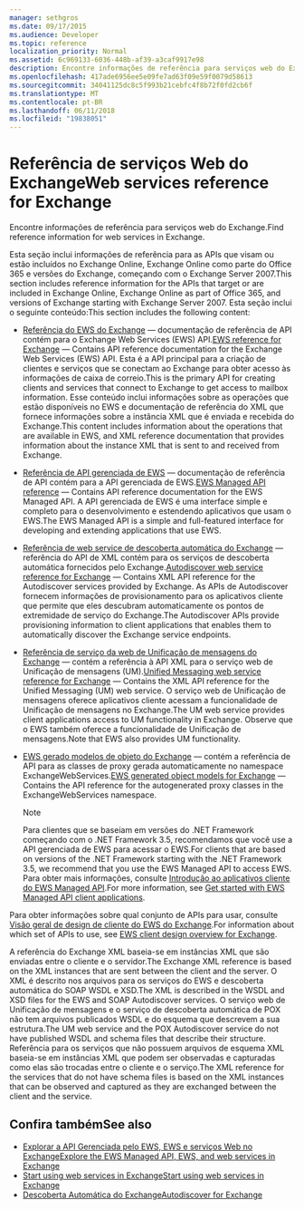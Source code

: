 ```yaml
---
manager: sethgros
ms.date: 09/17/2015
ms.audience: Developer
ms.topic: reference
localization_priority: Normal
ms.assetid: 6c969133-6036-448b-af39-a3caf9917e98
description: Encontre informações de referência para serviços web do Exchange.
ms.openlocfilehash: 417ade6956ee5e09fe7ad63f09e59f0079d58613
ms.sourcegitcommit: 34041125dc8c5f993b21cebfc4f8b72f0fd2cb6f
ms.translationtype: MT
ms.contentlocale: pt-BR
ms.lasthandoff: 06/11/2018
ms.locfileid: "19838051"
---
```

# <a name="web-services-reference-for-exchange"></a><span data-ttu-id="cb680-102">Referência de serviços Web do Exchange</span><span class="sxs-lookup"><span data-stu-id="cb680-102">Web services reference for Exchange</span></span>

<span data-ttu-id="cb680-103">Encontre informações de referência para serviços web do Exchange.</span><span class="sxs-lookup"><span data-stu-id="cb680-103">Find reference information for web services in Exchange.</span></span>
  
<span data-ttu-id="cb680-104">Esta seção inclui informações de referência para as APIs que visam ou estão incluídos no Exchange Online, Exchange Online como parte do Office 365 e versões do Exchange, começando com o Exchange Server 2007.</span><span class="sxs-lookup"><span data-stu-id="cb680-104">This section includes reference information for the APIs that target or are included in Exchange Online, Exchange Online as part of Office 365, and versions of Exchange starting with Exchange Server 2007.</span></span> <span data-ttu-id="cb680-105">Esta seção inclui o seguinte conteúdo:</span><span class="sxs-lookup"><span data-stu-id="cb680-105">This section includes the following content:</span></span>
  
- <span data-ttu-id="cb680-106">[Referência do EWS do Exchange](ews-reference-for-exchange.md) — documentação de referência de API contém para o Exchange Web Services (EWS) API.</span><span class="sxs-lookup"><span data-stu-id="cb680-106">[EWS reference for Exchange](ews-reference-for-exchange.md) — Contains API reference documentation for the Exchange Web Services (EWS) API.</span></span> <span data-ttu-id="cb680-107">Esta é a API principal para a criação de clientes e serviços que se conectam ao Exchange para obter acesso às informações de caixa de correio.</span><span class="sxs-lookup"><span data-stu-id="cb680-107">This is the primary API for creating clients and services that connect to Exchange to get access to mailbox information.</span></span> <span data-ttu-id="cb680-108">Esse conteúdo inclui informações sobre as operações que estão disponíveis no EWS e documentação de referência do XML que fornece informações sobre a instância XML que é enviada e recebida do Exchange.</span><span class="sxs-lookup"><span data-stu-id="cb680-108">This content includes information about the operations that are available in EWS, and XML reference documentation that provides information about the instance XML that is sent to and received from Exchange.</span></span> 
    
- <span data-ttu-id="cb680-109">[Referência de API gerenciada de EWS](http://msdn.microsoft.com/library/c6ca36f4-a67c-4e3c-aae7-9ead7b704e15%28Office.15%29.aspx) — documentação de referência de API contém para a API gerenciada de EWS.</span><span class="sxs-lookup"><span data-stu-id="cb680-109">[EWS Managed API reference](http://msdn.microsoft.com/library/c6ca36f4-a67c-4e3c-aae7-9ead7b704e15%28Office.15%29.aspx) — Contains API reference documentation for the EWS Managed API.</span></span> <span data-ttu-id="cb680-110">A API gerenciada de EWS é uma interface simple e completo para o desenvolvimento e estendendo aplicativos que usam o EWS.</span><span class="sxs-lookup"><span data-stu-id="cb680-110">The EWS Managed API is a simple and full-featured interface for developing and extending applications that use EWS.</span></span> 
    
- <span data-ttu-id="cb680-111">[Referência de web service de descoberta automática do Exchange](autodiscover-web-service-reference-for-exchange.md) — referência do API de XML contém para os serviços de descoberta automática fornecidos pelo Exchange.</span><span class="sxs-lookup"><span data-stu-id="cb680-111">[Autodiscover web service reference for Exchange](autodiscover-web-service-reference-for-exchange.md) — Contains XML API reference for the Autodiscover services provided by Exchange.</span></span> <span data-ttu-id="cb680-112">As APIs de Autodiscover fornecem informações de provisionamento para os aplicativos cliente que permite que eles descubram automaticamente os pontos de extremidade de serviço do Exchange.</span><span class="sxs-lookup"><span data-stu-id="cb680-112">The Autodiscover APIs provide provisioning information to client applications that enables them to automatically discover the Exchange service endpoints.</span></span> 
    
- <span data-ttu-id="cb680-113">[Referência de serviço da web de Unificação de mensagens do Exchange](unified-messaging-web-service-reference-for-exchange.md) — contém a referência à API XML para o serviço web de Unificação de mensagens (UM).</span><span class="sxs-lookup"><span data-stu-id="cb680-113">[Unified Messaging web service reference for Exchange](unified-messaging-web-service-reference-for-exchange.md) — Contains the XML API reference for the Unified Messaging (UM) web service.</span></span> <span data-ttu-id="cb680-114">O serviço web de Unificação de mensagens oferece aplicativos cliente acessam a funcionalidade de Unificação de mensagens no Exchange.</span><span class="sxs-lookup"><span data-stu-id="cb680-114">The UM web service provides client applications access to UM functionality in Exchange.</span></span> <span data-ttu-id="cb680-115">Observe que o EWS também oferece a funcionalidade de Unificação de mensagens.</span><span class="sxs-lookup"><span data-stu-id="cb680-115">Note that EWS also provides UM functionality.</span></span> 
    
- <span data-ttu-id="cb680-116">[EWS gerado modelos de objeto do Exchange](http://msdn.microsoft.com/library/67d7d831-9c53-46da-80e4-18f562e71284%28Office.15%29.aspx) — contém a referência de API para as classes de proxy gerada automaticamente no namespace ExchangeWebServices.</span><span class="sxs-lookup"><span data-stu-id="cb680-116">[EWS generated object models for Exchange](http://msdn.microsoft.com/library/67d7d831-9c53-46da-80e4-18f562e71284%28Office.15%29.aspx) — Contains the API reference for the autogenerated proxy classes in the ExchangeWebServices namespace.</span></span> 
    
    > [!NOTE]
    > <span data-ttu-id="cb680-117">Para clientes que se baseiam em versões do .NET Framework começando com o .NET Framework 3.5, recomendamos que você use a API gerenciada de EWS para acessar o EWS.</span><span class="sxs-lookup"><span data-stu-id="cb680-117">For clients that are based on versions of the .NET Framework starting with the .NET Framework 3.5, we recommend that you use the EWS Managed API to access EWS.</span></span> <span data-ttu-id="cb680-118">Para obter mais informações, consulte [Introdução ao aplicativos cliente do EWS Managed API](http://msdn.microsoft.com/library/c2267733-6f4f-49e5-9614-1e4a24c3af1a%28Office.15%29.aspx).</span><span class="sxs-lookup"><span data-stu-id="cb680-118">For more information, see [Get started with EWS Managed API client applications](http://msdn.microsoft.com/library/c2267733-6f4f-49e5-9614-1e4a24c3af1a%28Office.15%29.aspx).</span></span> 
  
<span data-ttu-id="cb680-119">Para obter informações sobre qual conjunto de APIs para usar, consulte [Visão geral de design de cliente do EWS do Exchange](http://msdn.microsoft.com/library/b26f67aa-7c66-4d7d-98b3-746f26ab37f4%28Office.15%29.aspx).</span><span class="sxs-lookup"><span data-stu-id="cb680-119">For information about which set of APIs to use, see [EWS client design overview for Exchange](http://msdn.microsoft.com/library/b26f67aa-7c66-4d7d-98b3-746f26ab37f4%28Office.15%29.aspx).</span></span>
  
<span data-ttu-id="cb680-120">A referência do Exchange XML baseia-se em instâncias XML que são enviadas entre o cliente e o servidor.</span><span class="sxs-lookup"><span data-stu-id="cb680-120">The Exchange XML reference is based on the XML instances that are sent between the client and the server.</span></span> <span data-ttu-id="cb680-121">O XML é descrito nos arquivos para os serviços do EWS e descoberta automática do SOAP WSDL e XSD.</span><span class="sxs-lookup"><span data-stu-id="cb680-121">The XML is described in the WSDL and XSD files for the EWS and SOAP Autodiscover services.</span></span> <span data-ttu-id="cb680-122">O serviço web de Unificação de mensagens e o serviço de descoberta automática de POX não tem arquivos publicados WSDL e do esquema que descrevem a sua estrutura.</span><span class="sxs-lookup"><span data-stu-id="cb680-122">The UM web service and the POX Autodiscover service do not have published WSDL and schema files that describe their structure.</span></span> <span data-ttu-id="cb680-123">Referência para os serviços que não possuem arquivos de esquema XML baseia-se em instâncias XML que podem ser observadas e capturadas como elas são trocadas entre o cliente e o serviço.</span><span class="sxs-lookup"><span data-stu-id="cb680-123">The XML reference for the services that do not have schema files is based on the XML instances that can be observed and captured as they are exchanged between the client and the service.</span></span>
  
## <a name="see-also"></a><span data-ttu-id="cb680-124">Confira também</span><span class="sxs-lookup"><span data-stu-id="cb680-124">See also</span></span>

- [<span data-ttu-id="cb680-125">Explorar a API Gerenciada pelo EWS, EWS e serviços Web no Exchange</span><span class="sxs-lookup"><span data-stu-id="cb680-125">Explore the EWS Managed API, EWS, and web services in Exchange</span></span>](../exchange-web-services/explore-the-ews-managed-api-ews-and-web-services-in-exchange.md)
- [<span data-ttu-id="cb680-126">Start using web services in Exchange</span><span class="sxs-lookup"><span data-stu-id="cb680-126">Start using web services in Exchange</span></span>](../exchange-web-services/start-using-web-services-in-exchange.md)
- [<span data-ttu-id="cb680-127">Descoberta Automática do Exchange</span><span class="sxs-lookup"><span data-stu-id="cb680-127">Autodiscover for Exchange</span></span>](../exchange-web-services/autodiscover-for-exchange.md)
    

